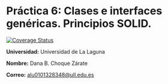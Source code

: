 # Práctica 6: Clases e interfaces genéricas. Principios SOLID.

[![Coverage Status](https://coveralls.io/repos/github/ULL-ESIT-INF-DSI-2122/ull-esit-inf-dsi-21-22-prct06-generics-solid-Dncz/badge.svg?branch=main)](https://coveralls.io/github/ULL-ESIT-INF-DSI-2122/ull-esit-inf-dsi-21-22-prct06-generics-solid-Dncz?branch=main)


**Universidad:** Universidad de La Laguna

**Nombre:** Dana B. Choque Zárate

**Correo:** alu0101328348@ull.edu.es
